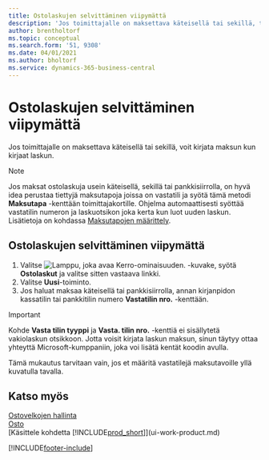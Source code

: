 ```yaml
---
title: Ostolaskujen selvittäminen viipymättä
description: 'Jos toimittajalle on maksettava käteisellä tai sekillä, tarvittava kirjaus voidaan tehdä laskua kirjattaessa.'
author: brentholtorf
ms.topic: conceptual
ms.search.form: '51, 9308'
ms.date: 04/01/2021
ms.author: bholtorf
ms.service: dynamics-365-business-central
---
```

# Ostolaskujen selvittäminen viipymättä

Jos toimittajalle on maksettava käteisellä tai sekillä, voit kirjata maksun kun kirjaat laskun.  

> [!NOTE]  
> Jos maksat ostolaskuja usein käteisellä, sekillä tai pankkisiirrolla, on hyvä idea perustaa tiettyjä maksutapoja joissa on vastatili ja syötä tämä metodi **Maksutapa** -kenttään toimittajakortille. Ohjelma automaattisesti syöttää vastatilin numeron ja laskuotsikon joka kerta kun luot uuden laskun. Lisätietoja on kohdassa [Maksutapojen määrittely](finance-payment-methods.md).  

## Ostolaskujen selvittäminen viipymättä

1. Valitse ![Lamppu, joka avaa Kerro-ominaisuuden.](media/ui-search/search_small.png "Kerro, mitä haluat tehdä") -kuvake, syötä **Ostolaskut** ja valitse sitten vastaava linkki.  
2. Valitse **Uusi**-toiminto.  
3. Jos haluat maksaa käteisellä tai pankkisiirrolla, annan kirjanpidon kassatilin tai pankkitilin numero **Vastatilin nro.** -kenttään.  

> [!IMPORTANT]  
> Kohde **Vasta tilin tyyppi** ja **Vasta. tilin nro.** -kenttiä ei sisällytetä vakiolaskun otsikkoon. Jotta voisit kirjata laskun maksun, sinun täytyy ottaa yhteyttä Microsoft-kumppaniin, joka voi lisätä kentät koodin avulla.  
>
> Tämä mukautus tarvitaan vain, jos et määritä vastatilejä maksutavoille yllä kuvatulla tavalla.

## Katso myös

[Ostovelkojen hallinta](payables-manage-payables.md)  
[Osto](purchasing-manage-purchasing.md)  
[Käsittele kohdetta [!INCLUDE[prod_short](includes/prod_short.md)]](ui-work-product.md)  


[!INCLUDE[footer-include](includes/footer-banner.md)]